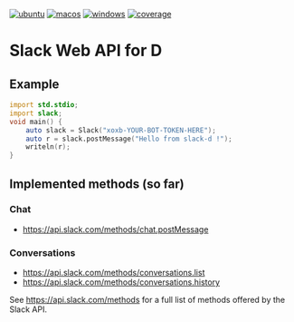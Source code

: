 [![ubuntu](https://github.com/sinisa-susnjar/slack-d/actions/workflows/ubuntu.yml/badge.svg)](https://github.com/sinisa-susnjar/slack-d/actions/workflows/ubuntu.yml) [![macos](https://github.com/sinisa-susnjar/slack-d/actions/workflows/macos.yml/badge.svg)](https://github.com/sinisa-susnjar/slack-d/actions/workflows/macos.yml) [![windows](https://github.com/sinisa-susnjar/slack-d/actions/workflows/windows.yml/badge.svg)](https://github.com/sinisa-susnjar/slack-d/actions/workflows/windows.yml) [![coverage](https://codecov.io/gh/sinisa-susnjar/slack-d/branch/main/graph/badge.svg?token=8IJIAOGVRZ)](https://codecov.io/gh/sinisa-susnjar/slack-d)

# Slack Web API for D

## Example

```d
import std.stdio;
import slack;
void main() {
	auto slack = Slack("xoxb-YOUR-BOT-TOKEN-HERE");
	auto r = slack.postMessage("Hello from slack-d !");
	writeln(r);
}
```

## Implemented methods (so far)

### Chat

* https://api.slack.com/methods/chat.postMessage

### Conversations

* https://api.slack.com/methods/conversations.list
* https://api.slack.com/methods/conversations.history

See https://api.slack.com/methods for a full list of methods offered by the Slack API.
